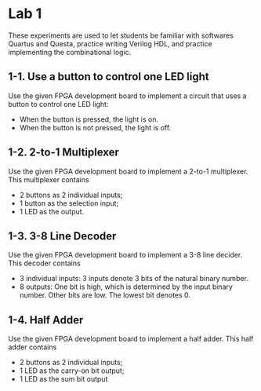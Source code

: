 # Lab 1

These experiments are used to let students be familiar with softwares Quartus and Questa, practice writing Verilog HDL, and practice implementing the combinational logic.

## 1-1. Use a button to control one LED light

Use the given FPGA development board to implement a circuit that uses a button to control one LED light:
+ When the button is pressed, the light is on.
+ When the button is not pressed, the light is off.

## 1-2. 2-to-1 Multiplexer

Use the given FPGA development board to implement a 2-to-1 multiplexer. This multiplexer contains
+ 2 buttons as 2 individual inputs;
+ 1 button as the selection input;
+ 1 LED as the output.

## 1-3. 3-8 Line Decoder

Use the given FPGA development board to implement a 3-8 line decider. This decoder contains
+ 3 individual inputs: 3 inputs denote 3 bits of the natural binary number.
+ 8 outputs: One bit is high, which is determined by the input binary number. Other bits are low. The lowest bit denotes 0.

## 1-4. Half Adder

Use the given FPGA development board to implement a half adder. This half adder contains
+ 2 buttons as 2 individual inputs;
+ 1 LED as the carry-on bit output;
+ 1 LED as the sum bit output

